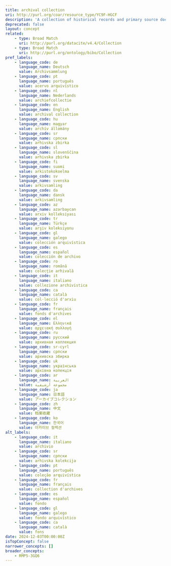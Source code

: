```yaml
---
title: archival collection
uri: http://purl.org/coar/resource_type/YC9F-HGCF
description: 'A collection of historical records and primary source documents. Documents may be tangible or digital. Adapted from “archive (groupings)” in Getty AAT: https://www.getty.edu/vow/AATFullDisplay?find=maiolica&logic=AND&note=&subjectid=300375748'
deprecated: false
layout: concept
related:
    - type: Broad Match
      uri: http://purl.org/datacite/v4.4/Collection
    - type: Broad Match
      uri: http://purl.org/ontology/bibo/Collection
pref_labels:
    - language_code: de
      language_name: Deutsch
      value: Archivsammlung
    - language_code: pt
      language_name: português
      value: acervo arquivístico
    - language_code: nl
      language_name: Nederlands
      value: archiefcollectie
    - language_code: en
      language_name: English
      value: archival collection
    - language_code: hu
      language_name: magyar
      value: archív állomány
    - language_code: sr
      language_name: српски
      value: arhivska zbirka
    - language_code: sl
      language_name: slovenščina
      value: arhivska zbirka
    - language_code: fi
      language_name: suomi
      value: arkistokokoelma
    - language_code: sv
      language_name: svenska
      value: arkivsamling
    - language_code: da
      language_name: dansk
      value: arkivsamling
    - language_code: az
      language_name: azərbaycan
      value: arxiv kolleksiyası
    - language_code: tr
      language_name: Türkçe
      value: arşiv koleksiyonu
    - language_code: gl
      language_name: galego
      value: colección arquivística
    - language_code: es
      language_name: español
      value: colección de archivo
    - language_code: ro
      language_name: română
      value: colecţie arhivală
    - language_code: it
      language_name: italiano
      value: collezione archivistica
    - language_code: ca
      language_name: català
      value: col·lecció d'arxiu
    - language_code: fr
      language_name: français
      value: fonds d'archives
    - language_code: el
      language_name: Ελληνικά
      value: αρχειακή συλλογή
    - language_code: ru
      language_name: русский
      value: архивная коллекция
    - language_code: sr-cyrl
      language_name: српски
      value: архивска збирка
    - language_code: uk
      language_name: українська
      value: архівна колекція
    - language_code: ar
      language_name: العربية
      value: مجموعة أرشيفية
    - language_code: ja
      language_name: 日本語
      value: アーカイブコレクション
    - language_code: zh
      language_name: 中文
      value: 档案收藏
    - language_code: ko
      language_name: 한국어
      value: 아카이브 컬렉션
alt_labels:
    - language_code: it
      language_name: italiano
      value: archivio
    - language_code: sr
      language_name: српски
      value: arhivska kolekcija
    - language_code: pt
      language_name: português
      value: coleção arquivística
    - language_code: fr
      language_name: français
      value: collection d'archives
    - language_code: es
      language_name: español
      value: fondo
    - language_code: gl
      language_name: galego
      value: fondo arquivístico
    - language_code: ca
      language_name: català
      value: fons
date: 2024-12-03T00:00:00Z
isTopConcept: false
narrower_concepts: []
broader_concepts:
    - RMP5-3GQ6
---
```


